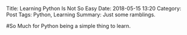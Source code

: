 Title: Learning Python Is Not So Easy
Date: 2018-05-15 13:20
Category: Post
Tags: Python, Learning
Summary: Just some ramblings.

#So Much for Python being a simple thing to learn.

 